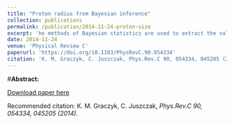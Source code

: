```yaml
---
title: "Proton radius from Bayesian inference"
collection: publications
permalink: /publication/2014-11-24-proton-size
excerpt: 'he methods of Bayesian statistics are used to extract the value of the proton radius from the elastic ep scattering data in a model-independent way. To achieve that goal a large number of parametrizations (equivalent to neural network schemes) are considered and ranked by their conditional probability P(parametrization|data) instead of using the minimal error criterion. As a result the most probable proton radii values (rpE=0.899±0.003 fm, rpM=0.879±0.007 fm) are obtained and systematic error due to freedom in the choice of parametrization is estimated. Correcting the data for the two-photon-exchange effect leads to smaller differences between the extracted values of rpE and rpM. The results disagree with recent muonic atom measurements.'
date: 2014-11-24
venue: 'Physical Review C'
paperurl: 'https://doi.org/10.1103/PhysRevC.90.054334'
citation: 'K. M. Graczyk, C. Juszczak, Phys.Rev.C 90, 054334, 045205 (2014)'
---
```

#__Abstract:__ 

[Download paper here](https://journals.aps.org/prc/pdf/10.1103/PhysRevC.90.054334)

Recommended citation: K. M. Graczyk, C. Juszczak, <i>Phys.Rev.C 90, 054334, 045205 (2014)</i>.
